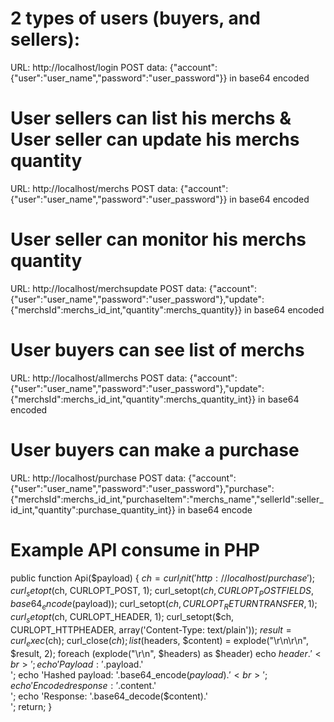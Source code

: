 # 2 types of users (buyers, and sellers):
URL: http://localhost/login
POST  data: {"account":{"user":"user_name","password":"user_password"}} in base64 encoded

# User sellers can list his merchs & User seller can update his merchs quantity
URL: http://localhost/merchs
POST data: {"account":{"user":"user_name","password":"user_password"}} in base64 encoded

# User seller can monitor his merchs quantity
URL: http://localhost/merchsupdate
POST data: {"account":{"user":"user_name","password":"user_password"},"update":{"merchsId":merchs_id_int,"quantity":merchs_quantity}} in base64 encoded

# User buyers can see list of merchs
URL: http://localhost/allmerchs
POST data: {"account":{"user":"user_name","password":"user_password"},"update":{"merchsId":merchs_id_int,"quantity":merchs_quantity_int}} in base64 encoded

# User buyers can make a purchase
URL: http://localhost/purchase
POST data: {"account":{"user":"user_name","password":"user_password"},"purchase":{"merchsId":merchs_id_int,"purchaseItem":"merchs_name","sellerId":seller_id_int,"quantity":purchase_quantity_int}} in base64 encode

# Example API consume in PHP
public function Api($payload) {
    $ch = curl_init('http://localhost/purchase');
    curl_setopt($ch, CURLOPT_POST, 1);
    curl_setopt($ch, CURLOPT_POSTFIELDS, base64_encode($payload));
    curl_setopt($ch, CURLOPT_RETURNTRANSFER, 1);
    curl_setopt($ch, CURLOPT_HEADER, 1);
    curl_setopt($ch, CURLOPT_HTTPHEADER, array('Content-Type: text/plain'));
    $result = curl_exec($ch);
    curl_close($ch);
    list($headers, $content) = explode("\r\n\r\n", $result, 2);
    foreach (explode("\r\n", $headers) as $header) echo $header.'<br>';
    echo 'Payload: '.$payload.'<br>';
    echo 'Hashed payload: '.base64_encode($payload).'<br>';
    echo 'Encoded response: '.$content.'<br>';
    echo 'Response: '.base64_decode($content).'<br>';
    return;
}
